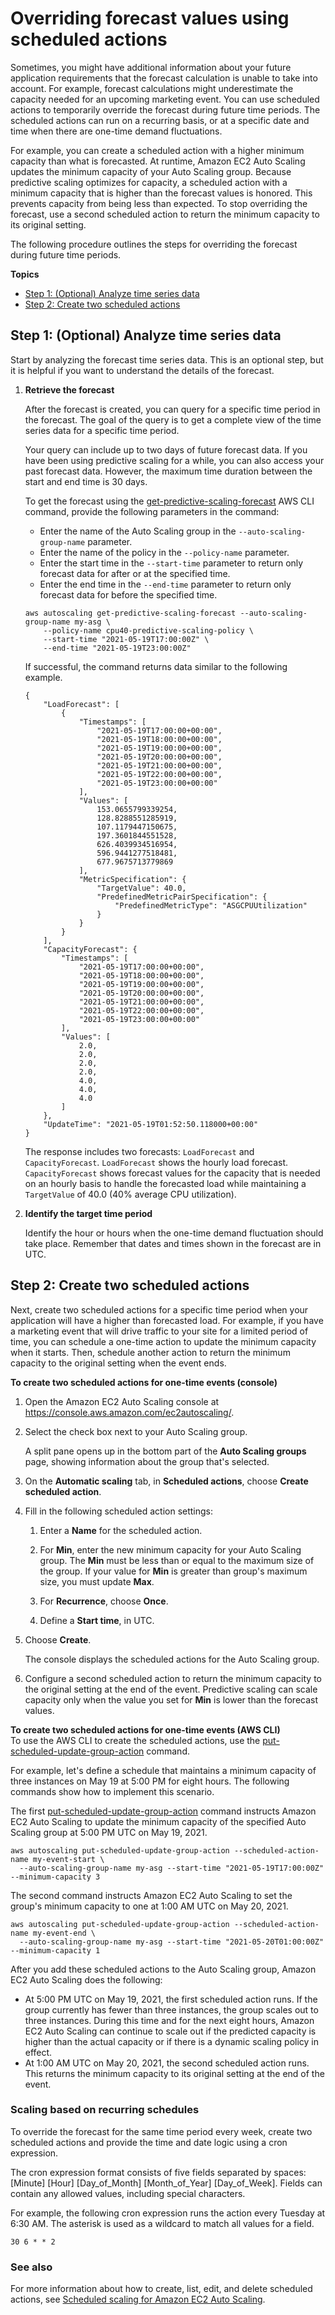 # Overriding forecast values using scheduled actions<a name="predictive-scaling-overriding-forecast-capacity"></a>

Sometimes, you might have additional information about your future application requirements that the forecast calculation is unable to take into account\. For example, forecast calculations might underestimate the capacity needed for an upcoming marketing event\. You can use scheduled actions to temporarily override the forecast during future time periods\. The scheduled actions can run on a recurring basis, or at a specific date and time when there are one\-time demand fluctuations\. 

For example, you can create a scheduled action with a higher minimum capacity than what is forecasted\. At runtime, Amazon EC2 Auto Scaling updates the minimum capacity of your Auto Scaling group\. Because predictive scaling optimizes for capacity, a scheduled action with a minimum capacity that is higher than the forecast values is honored\. This prevents capacity from being less than expected\. To stop overriding the forecast, use a second scheduled action to return the minimum capacity to its original setting\.

The following procedure outlines the steps for overriding the forecast during future time periods\. 

**Topics**
+ [Step 1: \(Optional\) Analyze time series data](#analyzing-time-series-data)
+ [Step 2: Create two scheduled actions](#scheduling-capacity)

## Step 1: \(Optional\) Analyze time series data<a name="analyzing-time-series-data"></a>

Start by analyzing the forecast time series data\. This is an optional step, but it is helpful if you want to understand the details of the forecast\.

1. **Retrieve the forecast**

   After the forecast is created, you can query for a specific time period in the forecast\. The goal of the query is to get a complete view of the time series data for a specific time period\. 

   Your query can include up to two days of future forecast data\. If you have been using predictive scaling for a while, you can also access your past forecast data\. However, the maximum time duration between the start and end time is 30 days\. 

   To get the forecast using the [get\-predictive\-scaling\-forecast](https://docs.aws.amazon.com/cli/latest/reference/autoscaling/get-predictive-scaling-forecast.html) AWS CLI command, provide the following parameters in the command: 
   + Enter the name of the Auto Scaling group in the `--auto-scaling-group-name` parameter\. 
   + Enter the name of the policy in the `--policy-name` parameter\. 
   + Enter the start time in the `--start-time` parameter to return only forecast data for after or at the specified time\.
   + Enter the end time in the `--end-time` parameter to return only forecast data for before the specified time\. 

   ```
   aws autoscaling get-predictive-scaling-forecast --auto-scaling-group-name my-asg \
       --policy-name cpu40-predictive-scaling-policy \
       --start-time "2021-05-19T17:00:00Z" \
       --end-time "2021-05-19T23:00:00Z"
   ```

   If successful, the command returns data similar to the following example\. 

   ```
   {
       "LoadForecast": [
           {
               "Timestamps": [
                   "2021-05-19T17:00:00+00:00",
                   "2021-05-19T18:00:00+00:00",
                   "2021-05-19T19:00:00+00:00",
                   "2021-05-19T20:00:00+00:00",
                   "2021-05-19T21:00:00+00:00",
                   "2021-05-19T22:00:00+00:00",
                   "2021-05-19T23:00:00+00:00"
               ],
               "Values": [
                   153.0655799339254,
                   128.8288551285919,
                   107.1179447150675,
                   197.3601844551528,
                   626.4039934516954,
                   596.9441277518481,
                   677.9675713779869
               ],
               "MetricSpecification": {
                   "TargetValue": 40.0,
                   "PredefinedMetricPairSpecification": {
                       "PredefinedMetricType": "ASGCPUUtilization"
                   }
               }
           }
       ],
       "CapacityForecast": {
           "Timestamps": [
               "2021-05-19T17:00:00+00:00",
               "2021-05-19T18:00:00+00:00",
               "2021-05-19T19:00:00+00:00",
               "2021-05-19T20:00:00+00:00",
               "2021-05-19T21:00:00+00:00",
               "2021-05-19T22:00:00+00:00",
               "2021-05-19T23:00:00+00:00"
           ],
           "Values": [
               2.0,
               2.0,
               2.0,
               2.0,
               4.0,
               4.0,
               4.0
           ]
       },
       "UpdateTime": "2021-05-19T01:52:50.118000+00:00"
   }
   ```

   The response includes two forecasts: `LoadForecast` and `CapacityForecast`\. `LoadForecast` shows the hourly load forecast\. `CapacityForecast` shows forecast values for the capacity that is needed on an hourly basis to handle the forecasted load while maintaining a `TargetValue` of 40\.0 \(40% average CPU utilization\)\.

1. **Identify the target time period**

   Identify the hour or hours when the one\-time demand fluctuation should take place\. Remember that dates and times shown in the forecast are in UTC\.

## Step 2: Create two scheduled actions<a name="scheduling-capacity"></a>

Next, create two scheduled actions for a specific time period when your application will have a higher than forecasted load\. For example, if you have a marketing event that will drive traffic to your site for a limited period of time, you can schedule a one\-time action to update the minimum capacity when it starts\. Then, schedule another action to return the minimum capacity to the original setting when the event ends\. 

**To create two scheduled actions for one\-time events \(console\)**

1. Open the Amazon EC2 Auto Scaling console at [https://console\.aws\.amazon\.com/ec2autoscaling/](https://console.aws.amazon.com/ec2autoscaling/)\.

1. Select the check box next to your Auto Scaling group\.

   A split pane opens up in the bottom part of the **Auto Scaling groups** page, showing information about the group that's selected\. 

1. On the **Automatic scaling** tab, in **Scheduled actions**, choose **Create scheduled action**\.

1. Fill in the following scheduled action settings:

   1. Enter a **Name** for the scheduled action\.

   1. For **Min**, enter the new minimum capacity for your Auto Scaling group\. The **Min** must be less than or equal to the maximum size of the group\. If your value for **Min** is greater than group's maximum size, you must update **Max**\. 

   1. For **Recurrence**, choose **Once**\.

   1. Define a **Start time**, in UTC\. 

1. Choose **Create**\.

   The console displays the scheduled actions for the Auto Scaling group\. 

1. Configure a second scheduled action to return the minimum capacity to the original setting at the end of the event\. Predictive scaling can scale capacity only when the value you set for **Min** is lower than the forecast values\.

**To create two scheduled actions for one\-time events \(AWS CLI\)**  
To use the AWS CLI to create the scheduled actions, use the [put\-scheduled\-update\-group\-action](https://docs.aws.amazon.com/cli/latest/reference/autoscaling/put-scheduled-update-group-action.html) command\. 

For example, let's define a schedule that maintains a minimum capacity of three instances on May 19 at 5:00 PM for eight hours\. The following commands show how to implement this scenario\.

The first [put\-scheduled\-update\-group\-action](https://docs.aws.amazon.com/cli/latest/reference/autoscaling/put-scheduled-update-group-action.html) command instructs Amazon EC2 Auto Scaling to update the minimum capacity of the specified Auto Scaling group at 5:00 PM UTC on May 19, 2021\. 

```
aws autoscaling put-scheduled-update-group-action --scheduled-action-name my-event-start \
  --auto-scaling-group-name my-asg --start-time "2021-05-19T17:00:00Z" --minimum-capacity 3
```

The second command instructs Amazon EC2 Auto Scaling to set the group's minimum capacity to one at 1:00 AM UTC on May 20, 2021\. 

```
aws autoscaling put-scheduled-update-group-action --scheduled-action-name my-event-end \
  --auto-scaling-group-name my-asg --start-time "2021-05-20T01:00:00Z" --minimum-capacity 1
```

After you add these scheduled actions to the Auto Scaling group, Amazon EC2 Auto Scaling does the following: 
+ At 5:00 PM UTC on May 19, 2021, the first scheduled action runs\. If the group currently has fewer than three instances, the group scales out to three instances\. During this time and for the next eight hours, Amazon EC2 Auto Scaling can continue to scale out if the predicted capacity is higher than the actual capacity or if there is a dynamic scaling policy in effect\. 
+ At 1:00 AM UTC on May 20, 2021, the second scheduled action runs\. This returns the minimum capacity to its original setting at the end of the event\.

### Scaling based on recurring schedules<a name="scheduling-recurring-actions"></a>

To override the forecast for the same time period every week, create two scheduled actions and provide the time and date logic using a cron expression\. 

The cron expression format consists of five fields separated by spaces: \[Minute\] \[Hour\] \[Day\_of\_Month\] \[Month\_of\_Year\] \[Day\_of\_Week\]\. Fields can contain any allowed values, including special characters\. 

For example, the following cron expression runs the action every Tuesday at 6:30 AM\. The asterisk is used as a wildcard to match all values for a field\.

```
30 6 * * 2
```

### See also<a name="scheduling-scaling-see-also"></a>

For more information about how to create, list, edit, and delete scheduled actions, see [Scheduled scaling for Amazon EC2 Auto Scaling](schedule_time.md)\.